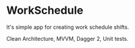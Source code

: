 # WorkSchedule
It's simple app for creating work schedule shifts.

Clean Architecture, MVVM, Dagger 2, Unit tests.
